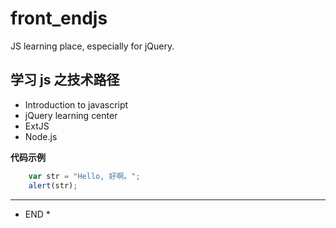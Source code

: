 # front_endjs
JS learning place, especially for jQuery.

## 学习 js 之技术路径
- Introduction to javascript
- jQuery learning center
- ExtJS
- Node.js

__代码示例__
```javascript
    var str = "Hello, 好啊。";
    alert(str);
```
---
  * END *
